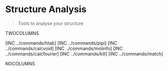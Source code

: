 # Structure Analysis
> Tools to analyse your structure

TWOCOLUMNS

[INC ../commands/htab]
[INC ../commands/pipi]
[INC ../commands/calcvoid]
[INC ../commands/molinfo]
[INC ../commands/calcfourier]
[INC ../commands/kill]
[INC ../commands/match]

NOCOLUMNS
